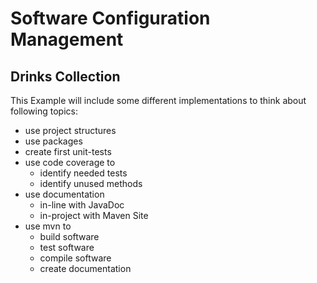 # Software Configuration Management #

## Drinks Collection ###

This Example will include some different implementations to think about following topics:

- use project structures
- use packages
- create first unit-tests
- use code coverage to 
	- identify needed tests
	- identify unused methods
- use documentation
	- in-line with JavaDoc
	- in-project with Maven Site
- use mvn to
	- build software
	- test software
	- compile software
	- create documentation